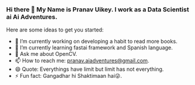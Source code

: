 ### Hi there 👋 My Name is Pranav Uikey. I work as a Data Scientist ai Ai Adventures.

<!--
**PranavUikey/PranavUikey** is a ✨ _special_ ✨ repository because its `README.md` (this file) appears on your GitHub profile.
-->
Here are some ideas to get you started:

- 🔭 I’m currently working on developing a habit to read more books.
- 🌱 I’m currently learning fastai framework and Spanish language.  
- 💬 Ask me about OpenCV.
- 📫 How to reach me: pranav.aiadventures@gmail.com.
- 😄 Quote: Everythings have limit but limit has not everything.
- ⚡ Fun fact: Gangadhar hi Shaktimaan hai😜.

